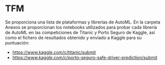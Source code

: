 # TFM
Se proporciona una lista de plataformas y librerías de AutoML.
En la carpeta Anexos se proporcionan los notebooks utilizados para probar cada librería de AutoML en las competiciones de Titanic y Porto Seguro de Kaggle, así como el fichero de resultados obtenido y enviado a Kaggle para su puntuación:
- https://www.kaggle.com/c/titanic/submit
- https://www.kaggle.com/c/porto-seguro-safe-driver-prediction/submit
